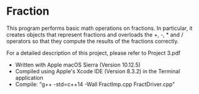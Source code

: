 # Fraction

This program performs basic math operations on fractions. In particular, it creates objects
that represent fractions and overloads the +, -, * and / operators so that they compute the
results of the fractions correctly.

For a detailed description of this project, please refer to Project 3.pdf

- Written with Apple macOS Sierra (Version 10.12.5)
- Compiled using Apple's Xcode IDE (Version 8.3.2) in the Terminal application
- Compile: "g++ -std=c++14 -Wall FractImp.cpp FractDriver.cpp"
